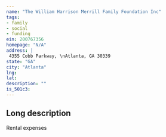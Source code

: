 ```yaml
---
name: "The William Harrison Merrill Family Foundation Inc"
tags:
- family
- social
- funding
ein: 200767356
homepage: "N/A"
address: |
 4355 Cobb Parkway, \nAtlanta, GA 30339
state: "GA"
city: "Atlanta"
lng: 
lat: 
description: ""
is_501c3: 
---
```


## Long description

Rental expenses

